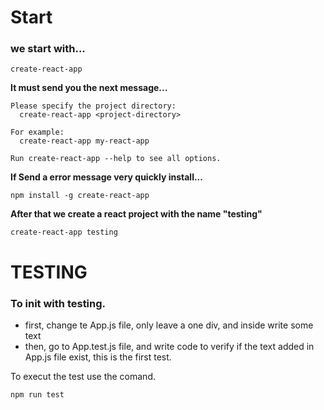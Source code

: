 # Start

### we start with...

    create-react-app
    
**It must send you the next message...**

    Please specify the project directory:
      create-react-app <project-directory>

    For example:
      create-react-app my-react-app

    Run create-react-app --help to see all options.

**If Send a error message very quickly install...**

    npm install -g create-react-app
    
 **After that we create a react project with the name "testing"** 
    
    create-react-app testing
    
# TESTING    
### To init with testing.
- first, change te App.js file, only leave a one div, and inside write some text
- then, go to App.test.js file, and write code to verify if the text added in App.js file exist, this is the first test.



To execut the test use the comand.

    npm run test
